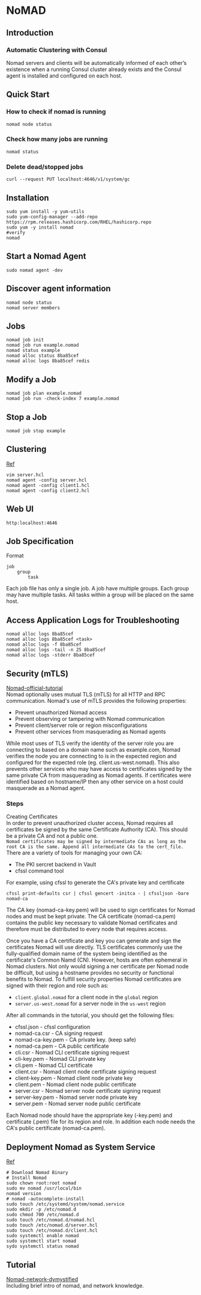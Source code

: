 # NoMAD
## Introduction
### Automatic Clustering with Consul
Nomad servers and clients will be automatically informed of each other’s existence when a running Consul cluster already exists and the Consul agent is installed and configured on each host.


## Quick Start
### How to check if nomad is running
`nomad node status`
### Check how many jobs are running
`nomad status`
### Delete dead/stopped jobs
`curl --request PUT localhost:4646/v1/system/gc`

## Installation
```
sudo yum install -y yum-utils
sudo yum-config-manager --add-repo https://rpm.releases.hashicorp.com/RHEL/hashicorp.repo
sudo yum -y install nomad
#verify
nomad
```

## Start a Nomad Agent
```
sudo nomad agent -dev
```

## Discover agent information
```
nomad node status
nomad server members
```

## Jobs
```
nomad job init
nomad job run example.nomad
nomad status example
nomad alloc status 8ba85cef
nomad alloc logs 8ba85cef redis
```

## Modify a Job
```
nomad job plan example.nomad
nomad job run -check-index 7 example.nomad
```

## Stop a Job
```
nomad job stop example
```

## Clustering
[Ref](https://learn.hashicorp.com/nomad/getting-started/cluster)
```
vim server.hcl
nomad agent -config server.hcl
nomad agent -config client1.hcl
nomad agent -config client2.hcl
```

## Web UI
`http:localhost:4646`

## Job Specification
Format
```
job
    group
        task
```
Each job file has only a single job.
A job have multiple groups.
Each group may have multiple tasks.
All tasks within a group will be placed on the same host.

## Access Application Logs for Troubleshooting
```
nomad alloc logs 8ba85cef
nomad alloc logs 8ba85cef <task>
nomad alloc logs -f 8ba85cef
nomad alloc logs -tail -n 25 8ba85cef
nomad alloc logs -stderr 8ba85cef
```
## Security (mTLS)
[Nomad-official-tutorial](https://learn.hashicorp.com/tutorials/nomad/security-enable-tls)  
Nomad optionally uses mutual TLS (mTLS) for all HTTP and RPC communication. Nomad's use of mTLS provides the following properties:  
* Prevent unauthorized Nomad access  
* Prevent observing or tampering with Nomad communication  
* Prevent client/server role or region misconfigurations  
* Prevent other services from masquerading as Nomad agents  

While most uses of TLS verify the identity of the server role you are connecting to based on a domain name such as example.com, Nomad verifies the node you are connecting to is in the expected region and configured for the expected role (eg. client.us-west.nomad). This also prevents other services who may have access to certificates signed by the same private CA from masquerading as Nomad agents. If certificates were identified based on hostname/IP then any other service on a host could masquerade as a Nomad agent.  
### Steps
Creating Certificates  
In order to prevent unauthorized cluster access, Nomad requires all certificates be signed by the same Certificate Authority (CA). This should be a private CA and not a public one.  
`Nomad certificates may be signed by intermediate CAs as long as the root CA is the same. Append all intermediate CAs to the cert_file.`  
There are a variety of tools for managing your own CA:  
* The PKI sercret backend in Vault  
* cfssl command tool
  
For example, using cfssl to generate the CA's private key and certificate  
```
cfssl print-defaults csr | cfssl gencert -initca - | cfssljson -bare nomad-ca
```  
The CA key (nomad-ca-key.pem) will be used to sign certificates for Nomad nodes and must be kept private. The CA certificate (nomad-ca.pem) contains the public key necessary to validate Nomad certificates and therefore must be distributed to every node that requires access.  

Once you have a CA certificate and key you can generate and sign the certificates Nomad will use directly. TLS certificates commonly use the fully-qualified domain name of the system being identified as the certificate's Common Namd (CN). However, hosts are often ephemeral in Nomad clusters. Not only would signing a ner certificate per Nomad node be difficult, but using a hostname provides no security or functional benefits to Nomad. To fulfill security properties Nomad certificates are signed with their region and role such as:  
* `client.global.nomad` for a client node in the `global` region  
* `server.us-west.nomad` for a server node in the `us-west` region  

After all commands in the tutorial, you should get the following files:  
* cfssl.json - cfssl configuration  
* nomad-ca.csr - CA signing request  
* nomad-ca-key.pem - CA private key. (keep safe)  
* nomad-ca.pem - CA public certificate  
* cli.csr - Nomad CLI certificate signing request  
* cli-key.pem - Nomad CLI private key  
* cli.pem - Nomad CLI certificate  
* client.csr - Nomad client node certificate signing request  
* client-key.pem - Nomad client node private key  
* client.pem - Nomad client node public certificate  
* server.csr - Nomad server node certificate signing request  
* server-key.pem - Nomad server node private key  
* server.pem - Nomad server node public certificate  

Each Nomad node should have the appropriate key (-key.pem) and certificate (.pem) file for its region and role. In addition each node needs the CA's public certificate (nomad-ca.pem).  

## Deployment Nomad as System Service
[Ref](https://www.nomadproject.io/docs/install/production/deployment-guide)
```
# Download Nomad Binary
# Install Nomad
sudo chown root:root nomad
sudo mv nomad /usr/local/bin
nomad version
# nomad -autocomplete-install
sudo touch /etc/systemd/system/nomad.service
sudo mkdir -p /etc/nomad.d
sudo chmod 700 /etc/nomad.d
sudo touch /etc/nomad.d/nomad.hcl
sudo touch /etc/nomad.d/server.hcl
sudo touch /etc/nomad.d/client.hcl
sudo systemctl enable nomad
sudo systemctl start nomad
sydo systemctl status nomad
```
## Tutorial
[Nomad-network-dymystified](https://www.hashicorp.com/resources/nomad-networking-demystified/)  
Including brief intro of nomad, and network knowledge.  

